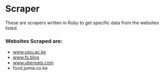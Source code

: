 # Scraper
These are scrapers written in Ruby to get specific data from the websites listed.

### Websites Scraped are:
* www.usiu.ac.ke
* www.fs.blog
* www.ubereats.com
* food.jumia.co.ke
